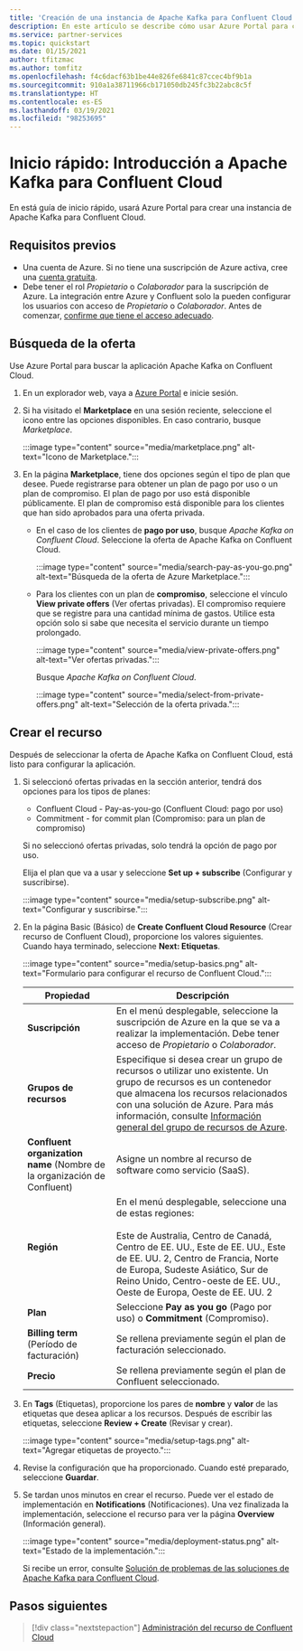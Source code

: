 ```yaml
---
title: 'Creación de una instancia de Apache Kafka para Confluent Cloud: soluciones de partners de Azure'
description: En este artículo se describe cómo usar Azure Portal para crear una instancia de Apache Kafka para Confluent Cloud.
ms.service: partner-services
ms.topic: quickstart
ms.date: 01/15/2021
author: tfitzmac
ms.author: tomfitz
ms.openlocfilehash: f4c6dacf63b1be44e826fe6841c87ccec4bf9b1a
ms.sourcegitcommit: 910a1a38711966cb171050db245fc3b22abc8c5f
ms.translationtype: HT
ms.contentlocale: es-ES
ms.lasthandoff: 03/19/2021
ms.locfileid: "98253695"
---
```

# <a name="quickstart-get-started-with-apache-kafka-for-confluent-cloud"></a>Inicio rápido: Introducción a Apache Kafka para Confluent Cloud

En está guía de inicio rápido, usará Azure Portal para crear una instancia de Apache Kafka para Confluent Cloud.

## <a name="prerequisites"></a>Requisitos previos

- Una cuenta de Azure. Si no tiene una suscripción de Azure activa, cree una [cuenta gratuita](https://azure.microsoft.com/free/).
- Debe tener el rol _Propietario_ o _Colaborador_ para la suscripción de Azure. La integración entre Azure y Confluent solo la pueden configurar los usuarios con acceso de _Propietario_ o _Colaborador_. Antes de comenzar, [confirme que tiene el acceso adecuado](../../role-based-access-control/check-access.md).

## <a name="find-offer"></a>Búsqueda de la oferta

Use Azure Portal para buscar la aplicación Apache Kafka on Confluent Cloud.

1. En un explorador web, vaya a [Azure Portal](https://portal.azure.com/) e inicie sesión.

1. Si ha visitado el **Marketplace** en una sesión reciente, seleccione el icono entre las opciones disponibles. En caso contrario, busque _Marketplace_.

    :::image type="content" source="media/marketplace.png" alt-text="Icono de Marketplace.":::

1. En la página **Marketplace**, tiene dos opciones según el tipo de plan que desee. Puede registrarse para obtener un plan de pago por uso o un plan de compromiso. El plan de pago por uso está disponible públicamente. El plan de compromiso está disponible para los clientes que han sido aprobados para una oferta privada.

   - En el caso de los clientes de **pago por uso**, busque _Apache Kafka on Confluent Cloud_. Seleccione la oferta de Apache Kafka on Confluent Cloud.

     :::image type="content" source="media/search-pay-as-you-go.png" alt-text="Búsqueda de la oferta de Azure Marketplace.":::

   - Para los clientes con un plan de **compromiso**, seleccione el vínculo **View private offers** (Ver ofertas privadas). El compromiso requiere que se registre para una cantidad mínima de gastos. Utilice esta opción solo si sabe que necesita el servicio durante un tiempo prolongado.

     :::image type="content" source="media/view-private-offers.png" alt-text="Ver ofertas privadas.":::

     Busque _Apache Kafka on Confluent Cloud_.

     :::image type="content" source="media/select-from-private-offers.png" alt-text="Selección de la oferta privada.":::

## <a name="create-resource"></a>Crear el recurso

Después de seleccionar la oferta de Apache Kafka on Confluent Cloud, está listo para configurar la aplicación.

1. Si seleccionó ofertas privadas en la sección anterior, tendrá dos opciones para los tipos de planes:

    - Confluent Cloud - Pay-as-you-go (Confluent Cloud: pago por uso)
    - Commitment - for commit plan (Compromiso: para un plan de compromiso)

   Si no seleccionó ofertas privadas, solo tendrá la opción de pago por uso.

   Elija el plan que va a usar y seleccione **Set up + subscribe** (Configurar y suscribirse).

    :::image type="content" source="media/setup-subscribe.png" alt-text="Configurar y suscribirse.":::

1. En la página Basic (Básico) de **Create Confluent Cloud Resource** (Crear recurso de Confluent Cloud), proporcione los valores siguientes. Cuando haya terminado, seleccione **Next: Etiquetas**.

    :::image type="content" source="media/setup-basics.png" alt-text="Formulario para configurar el recurso de Confluent Cloud.":::

    | Propiedad | Descripción |
    | ---- | ---- |
    | **Suscripción** | En el menú desplegable, seleccione la suscripción de Azure en la que se va a realizar la implementación. Debe tener acceso de _Propietario_ o _Colaborador_. |
    | **Grupos de recursos** | Especifique si desea crear un grupo de recursos o utilizar uno existente. Un grupo de recursos es un contenedor que almacena los recursos relacionados con una solución de Azure. Para más información, consulte [Información general del grupo de recursos de Azure](../../azure-resource-manager/management/overview.md). |
    | **Confluent organization name** (Nombre de la organización de Confluent) | Asigne un nombre al recurso de software como servicio (SaaS). |
    | **Región** | En el menú desplegable, seleccione una de estas regiones: <br/><br/> Este de Australia, Centro de Canadá, Centro de EE. UU., Este de EE. UU., Este de EE. UU. 2, Centro de Francia, Norte de Europa, Sudeste Asiático, Sur de Reino Unido, Centro-oeste de EE. UU., Oeste de Europa, Oeste de EE. UU. 2 |
    | **Plan** | Seleccione **Pay as you go** (Pago por uso) o **Commitment** (Compromiso). |
    | **Billing term** (Período de facturación) | Se rellena previamente según el plan de facturación seleccionado. |
    | **Precio** | Se rellena previamente según el plan de Confluent seleccionado. |

1. En **Tags** (Etiquetas), proporcione los pares de **nombre** y **valor** de las etiquetas que desea aplicar a los recursos. Después de escribir las etiquetas, seleccione **Review + Create** (Revisar y crear).

    :::image type="content" source="media/setup-tags.png" alt-text="Agregar etiquetas de proyecto.":::

1. Revise la configuración que ha proporcionado. Cuando esté preparado, seleccione **Guardar**.

1. Se tardan unos minutos en crear el recurso. Puede ver el estado de implementación en **Notifications** (Notificaciones). Una vez finalizada la implementación, seleccione el recurso para ver la página **Overview** (Información general).

    :::image type="content" source="media/deployment-status.png" alt-text="Estado de la implementación.":::

   Si recibe un error, consulte [Solución de problemas de las soluciones de Apache Kafka para Confluent Cloud](troubleshoot.md).

## <a name="next-steps"></a>Pasos siguientes

> [!div class="nextstepaction"]
> [Administración del recurso de Confluent Cloud](manage.md)
